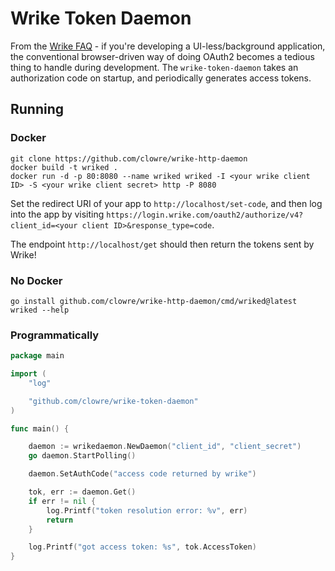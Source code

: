 # Wrike Token Daemon

From the [Wrike FAQ](https://developers.wrike.com/faq/) - if you're developing a UI-less/background application, the
conventional browser-driven way of doing OAuth2 becomes a tedious thing to handle during development.
The `wrike-token-daemon` takes an authorization code on startup, and periodically generates access tokens.

## Running

### Docker

```shell
git clone https://github.com/clowre/wrike-http-daemon
docker build -t wriked .
docker run -d -p 80:8080 --name wriked wriked -I <your wrike client ID> -S <your wrike client secret> http -P 8080
```

Set the redirect URI of your app to `http://localhost/set-code`, and then log into the app by
visiting `https://login.wrike.com/oauth2/authorize/v4?client_id=<your client ID>&response_type=code`.

The endpoint `http://localhost/get` should then return the tokens sent by Wrike!

### No Docker

```shell
go install github.com/clowre/wrike-http-daemon/cmd/wriked@latest
wriked --help
```

### Programmatically

```go
package main

import (
	"log"

	"github.com/clowre/wrike-token-daemon"
)

func main() {

	daemon := wrikedaemon.NewDaemon("client_id", "client_secret")
	go daemon.StartPolling()

	daemon.SetAuthCode("access code returned by wrike")

	tok, err := daemon.Get()
	if err != nil {
		log.Printf("token resolution error: %v", err)
		return
	}

	log.Printf("got access token: %s", tok.AccessToken)
}
```